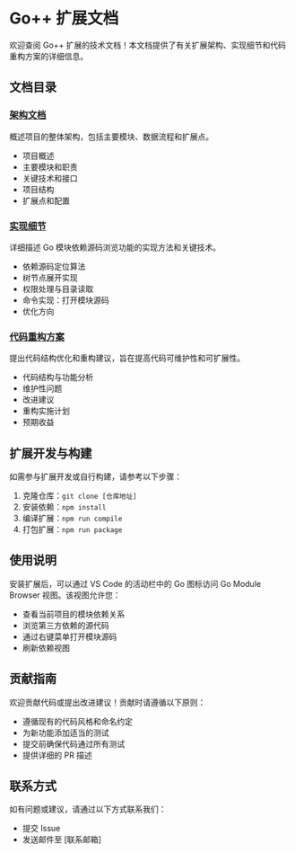# Go++ 扩展文档

欢迎查阅 Go++ 扩展的技术文档！本文档提供了有关扩展架构、实现细节和代码重构方案的详细信息。

## 文档目录

### [架构文档](architecture.md)

概述项目的整体架构，包括主要模块、数据流程和扩展点。

- 项目概述
- 主要模块和职责
- 关键技术和接口
- 项目结构
- 扩展点和配置

### [实现细节](implementation.md)

详细描述 Go 模块依赖源码浏览功能的实现方法和关键技术。

- 依赖源码定位算法
- 树节点展开实现
- 权限处理与目录读取
- 命令实现：打开模块源码
- 优化方向

### [代码重构方案](code-refactoring.md)

提出代码结构优化和重构建议，旨在提高代码可维护性和可扩展性。

- 代码结构与功能分析
- 维护性问题
- 改进建议
- 重构实施计划
- 预期收益

## 扩展开发与构建

如需参与扩展开发或自行构建，请参考以下步骤：

1. 克隆仓库：`git clone [仓库地址]`
2. 安装依赖：`npm install`
3. 编译扩展：`npm run compile`
4. 打包扩展：`npm run package`

## 使用说明

安装扩展后，可以通过 VS Code 的活动栏中的 Go 图标访问 Go Module Browser 视图。该视图允许您：

- 查看当前项目的模块依赖关系
- 浏览第三方依赖的源代码
- 通过右键菜单打开模块源码
- 刷新依赖视图

## 贡献指南

欢迎贡献代码或提出改进建议！贡献时请遵循以下原则：

- 遵循现有的代码风格和命名约定
- 为新功能添加适当的测试
- 提交前确保代码通过所有测试
- 提供详细的 PR 描述

## 联系方式

如有问题或建议，请通过以下方式联系我们：

- 提交 Issue
- 发送邮件至 [联系邮箱]
